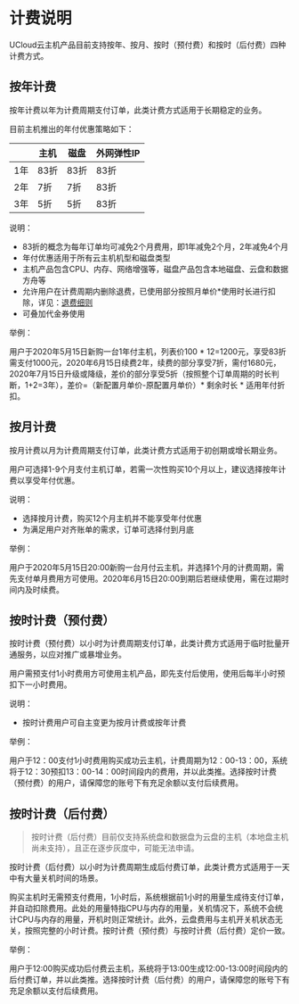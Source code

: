 # 计费说明

UCloud云主机产品目前支持按年、按月、按时（预付费）和按时（后付费）四种计费方式。

## 按年计费

按年计费以年为计费周期支付订单，此类计费方式适用于长期稳定的业务。

目前主机推出的年付优惠策略如下：

|  | 主机 | 磁盘 | 外网弹性IP|
| --- | --- | --- | --- |
| 1年 | 83折 | 83折 |83折|
| 2年 | 7折 | 7折 |83折|
| 3年 | 5折 | 5折 |83折|

说明：
* 83折的概念为每年订单均可减免2个月费用，即1年减免2个月，2年减免4个月
* 年付优惠适用于所有云主机机型和磁盘类型
* 主机产品包含CPU、内存、网络增强等，磁盘产品包含本地磁盘、云盘和数据方舟等
* 允许用户在计费周期内删除退费，已使用部分按照月单价*使用时长进行扣除，详见：[退费细则](https://docs.ucloud.cn/charge/refund)
* 可叠加代金券使用

举例：

用户于2020年5月15日新购一台1年付主机，列表价100 * 12=1200元，享受83折需支付1000元，2020年6月15日续费2年，续费的部分享受7折，需付1680元，2020年7月15日升级或降级，差价的部分享受5折（按照整个订单周期的时长判断，1+2=3年），差价=（新配置月单价-原配置月单价）* 剩余时长 * 适用年付折扣。

## 按月计费

按月计费以月为计费周期支付订单，此类计费方式适用于初创期或增长期业务。

用户可选择1-9个月支付主机订单，若需一次性购买10个月以上，建议选择按年计费以享受年付优惠。

说明：
* 选择按月计费，购买12个月主机并不能享受年付优惠
* 为满足用户对齐账单的需求，订单可选择付到月底

举例：

用户于2020年5月15日20:00新购一台月付云主机，并选择1个月的计费周期，需先支付单月费用方可使用。2020年6月15日20:00到期后若继续使用，需在过期时间内及时续费。

## 按时计费（预付费）

按时计费（预付费）以小时为计费周期支付订单，此类计费方式适用于临时批量开通服务，以应对推广或暴增业务。

用户需预支付1小时费用方可使用主机产品，即先支付后使用，使用后每半小时预扣下一小时费用。

说明：
* 按时计费用户可自主变更为按月计费或按年计费

举例：

用户于12：00支付1小时费用购买成功云主机，计费周期为12：00-13：00，系统将于12：30预扣13：00-14：00时间段内的费用，并以此类推。选择按时计费（预付费）的用户，请保障您的账号下有充足余额以支付后续费用。


## 按时计费（后付费）

> 按时计费（后付费）目前仅支持系统盘和数据盘为云盘的主机（本地盘主机尚未支持），且正在逐步灰度中，可能无法申请。

按时计费（后付费）以小时为计费周期生成后付费订单，此类计费方式适用于一天中有大量关机时间的场景。

购买主机时无需预支付费用，1小时后，系统根据前1小时的用量生成待支付订单，并自动扣除费用。此处的用量特指CPU与内存的用量，关机情况下，系统不会统计CPU与内存的用量，开机时则正常统计。此外，云盘费用与主机开关机状态无关，按照完整的小时计费。按时计费（预付费）与按时计费（后付费）定价一致。

举例：

用户于12:00购买成功后付费云主机，系统将于13:00生成12:00-13:00时间段内的后付费订单，并以此类推。选择按时计费（后付费）的用户，请保障您的账号下有充足余额以支付后续费用。
